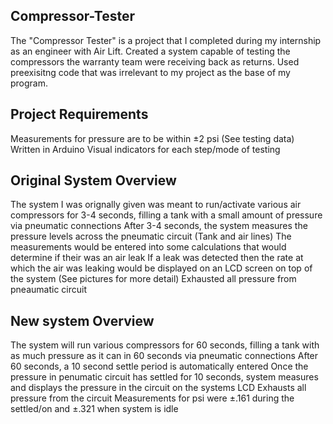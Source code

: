 ## Compressor-Tester
The "Compressor Tester" is a project that I completed during my internship as an engineer with Air Lift.
Created a system capable of testing the compressors the warranty team were receiving back as returns. Used preexisitng code that was irrelevant to my project as the base of my program.

## Project Requirements
Measurements for pressure are to be within ±2 psi (See testing data)
Written in Arduino
Visual indicators for each step/mode of testing


## Original System Overview
The system I was orignally given was meant to run/activate various air compressors for 3-4 seconds, filling a tank with a small amount of pressure via pneumatic connections
After 3-4 seconds, the system measures the pressure levels across the pneumatic circuit (Tank and air lines)
The measurements would be entered into some calculations that would determine if their was an air leak
If a leak was detected then the rate at which the air was leaking would be displayed on an LCD screen on top of the system (See pictures for more detail)
Exhausted all pressure from pneaumatic circuit


## New system Overview
The system will run various compressors for 60 seconds, filling a tank with as much pressure as it can in 60 seconds via pneumatic connections
After 60 seconds, a 10 second settle period is automatically entered
Once the pressure in penumatic circuit has settled for 10 seconds, system measures and displays the pressure in the circuit on the systems LCD
Exhausts all pressure from the circuit
Measurements for psi were ±.161 during the settled/on and ±.321 when system is idle
